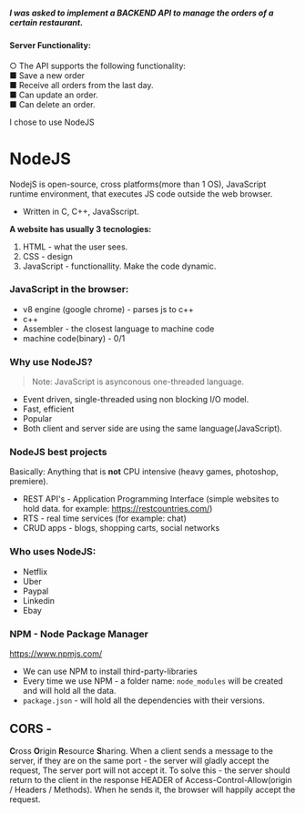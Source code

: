 ##### I was asked to implement a BACKEND API to manage the orders of a certain restaurant.

#### Server Functionality:
○ The API supports the following functionality:
<br>
■ Save a new order
<br>
■ Receive all orders from the last day.
<br>
■ Can update an order.
<br>
■ Can delete an order.

I chose to use NodeJS


# NodeJS

 NodejS is open-source, cross platforms(more than 1 OS), JavaScript runtime environment, that executes JS code outside the web browser.

- Written in C, C++, JavaSscript.

**A website has usually 3 tecnologies:**

1. HTML - what the user sees.
2. CSS - design
3. JavaScript - functionallity. Make the code dynamic.

### JavaScript in the browser:

- v8 engine (google chrome) - parses js to c++
- c++
- Assembler - the closest language to machine code
- machine code(binary) - 0/1

### Why use NodeJS?

> Note: JavaScript is asynconous one-threaded language.

- Event driven, single-threaded using non blocking I/O model.
- Fast, efficient
- Popular
- Both client and server side are using the same language(JavaScript).

### NodeJS best projects

Basically: Anything that is **not** CPU intensive (heavy games, photoshop, premiere).

- REST API's - Application Programming Interface (simple websites to hold data. for example: https://restcountries.com/)
- RTS - real time services (for example: chat)
- CRUD apps - blogs, shopping carts, social networks

### Who uses NodeJS:

- Netflix
- Uber
- Paypal
- Linkedin
- Ebay

### NPM - Node Package Manager

https://www.npmjs.com/

- We can use NPM to install third-party-libraries
- Every time we use NPM - a folder name: `node_modules` will be created and will hold all the data.
- `package.json` - will hold all the dependencies with their versions.

## CORS - 
<b>C</b>ross <b>O</b>rigin <b>R</b>esource <b>S</b>haring.
When a client sends a message to the server, if they are on the same port - the server will gladly accept the request,
The server port will not accept it.
To solve this - the server should return to the client in the response HEADER of
Access-Control-Allow(origin / Headers / Methods).
When he sends it, the browser will happily accept the request.
